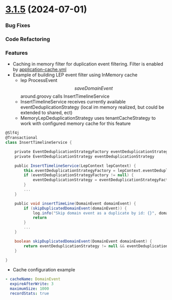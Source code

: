# [3.1.5](https://github.com/xm-online/xm-ms-timeline/compare/master...feature/DA-69-event-deduplication-filtering) (2024-07-01)


### Bug Fixes

### Code Refactoring

### Features

* Caching in memory filter for duplication event filtering. Filter is enabled by [application-cache.yml](src%2Fmain%2Fresources%2Fconfig%2Fapplication-cache.yml)
* Example of building LEP event filter using InMemory cache
  * lep ProcessEvent$$saveDomainEvent$$around.groovy calls  InsertTimelineService
  * InsertTimelineService receives currently available eventDeduplicationStrategy (local im memory realized, but could be extended to shared, ect)
  * MemoryLepDeduplicationStrategy uses tenantCacheStrategy to work with configured memory cache for this feature 
```.groovy
@Slf4j
@Transactional
class InsertTimelineService {

    private EventDeduplicationStrategyFactory eventDeduplicationStrategyFactory
    private EventDeduplicationStrategy eventDeduplicationStrategy

    public InsertTimelineService(LepContext lepContext) {
        this.eventDeduplicationStrategyFactory = lepContext.eventDeduplicationStrategyFactory
        if (eventDeduplicationStrategyFactory != null) {
            eventDeduplicationStrategy = eventDeduplicationStrategyFactory.getStrategy()
        }
        ...
    }

    public void insertTimeLine(DomainEvent domainEvent) {
        if (skipDuplicatedDomainEvent(domainEvent)) {
            log.info("Skip domain event as a duplicate by id: {}", domainEvent.id)
            return
        }  
        ...      
    }

    boolean skipDuplicatedDomainEvent(DomainEvent domainEvent) {
        return eventDeduplicationStrategy != null && eventDeduplicationStrategy.cachedExists(domainEvent);
    }

}    
```
* Cache configuration example
```yaml
- cacheName: DomainEvent
  expireAfterWrite: 3
  maximumSize: 1000
  recordStats: true
```

